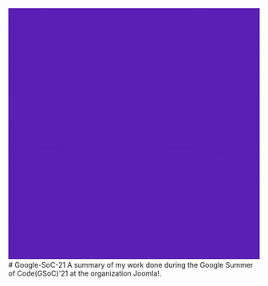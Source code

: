 <div align="center">
<img alt="Project Intro" src="src/accessibility.gif">
</div>
# Google-SoC-21
A summary of my work done during the Google Summer of Code(GSoC)'21 at the organization Joomla!.

